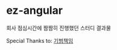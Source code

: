 # ez-angular

회사 점심시간에 짬짬히 진행했던 스터디 결과물

Special Thanks to: [기범책임](https://daseintheworld.github.io/blog.study/)
